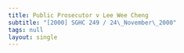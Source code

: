 ```yaml
---
title: Public Prosecutor v Lee Wee Cheng
subtitle: "[2000] SGHC 249 / 24\_November\_2000"
tags: null
layout: single
---
```


